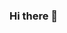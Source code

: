 ### Hi there 👋

<!--
**Zak2020/Zak2020** is a ✨ _special_ ✨ repository because its `README.md` (this file) appears on your GitHub profile.

Here are some ideas to get you started:

- 🔭 I’m currently working on Modeling working memory, decision making and reinforcement learning
- 🌱 I’m currently learning brain dynamics
- 👯 I’m looking to collaborate on cognitive modeling projects
- 📫 How to reach me: ...
- 😄 Pronouns: She/Her
-->
